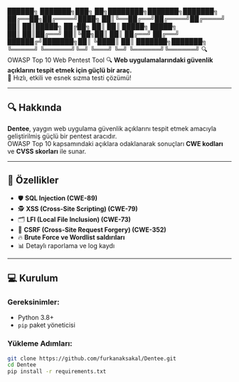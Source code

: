 ██████╗ ███████╗███╗   ██╗████████╗███████╗███████╗
██╔══██╗██╔════╝████╗  ██║╚══██╔══╝██╔════╝██╔════╝
██║  ██║█████╗  ██╔██╗ ██║   ██║   █████╗  █████╗  
██║  ██║██╔══╝  ██║╚██╗██║   ██║   ██╔══╝  ██╔══╝  
██████╔╝███████╗██║ ╚████║   ██║   ███████╗███████╗
╚═════╝ ╚══════╝╚═╝  ╚═══╝   ╚═╝   ╚══════╝╚══════╝
🔍 OWASP Top 10 Web Pentest Tool 🔍
  <b>Web uygulamalarındaki güvenlik açıklarını tespit etmek için güçlü bir araç.</b> <br/>
  🚀 Hızlı, etkili ve esnek sızma testi çözümü!
</p>

---

## 🔍 Hakkında

**Dentee**, yaygın web uygulama güvenlik açıklarını tespit etmek amacıyla geliştirilmiş güçlü bir pentest aracıdır.  
OWASP Top 10 kapsamındaki açıklara odaklanarak sonuçları **CWE kodları** ve **CVSS skorları** ile sunar.

---

## 🚀 Özellikler
- 🛡️ **SQL Injection (CWE-89)**  
- 🕵️ **XSS (Cross-Site Scripting) (CWE-79)**  
- 🗂️ **LFI (Local File Inclusion) (CWE-73)**  
- 🔗 **CSRF (Cross-Site Request Forgery) (CWE-352)**  
- 🔥 **Brute Force ve Wordlist saldırıları**  
- 📊 Detaylı raporlama ve log kaydı  

---

## 💻 Kurulum

### Gereksinimler:
- Python 3.8+
- `pip` paket yöneticisi

### Yükleme Adımları:
```bash
git clone https://github.com/furkanaksakal/Dentee.git
cd Dentee
pip install -r requirements.txt
